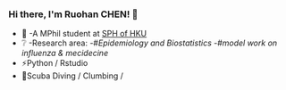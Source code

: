 ### Hi there, I'm Ruohan CHEN! 👋

- :school: -A MPhil student at [SPH of HKU](https://sph.hku.hk/)
- :grey_question: -Research area:
 -#_Epidemiology and Biostatistics_
 -#_model work on influenza & mecidecine_
- ⚡Python / Rstudio
- 🏃Scuba Diving / Clumbing / 
